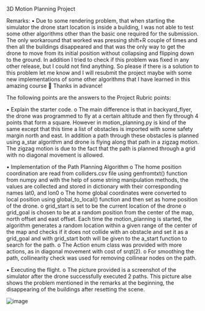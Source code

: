3D Motion Planning Project

Remarks:
•	Due to some rendering problem, that when starting the simulator the drone start location is inside a building, I was not able to test some other algorithms other than the basic one required for the submission. The only workaround that worked was pressing shift+R couple of times and then all the buildings disappeared and that was the only way to get the drone to move from its initial position without collapsing and flipping down to the ground. In addition I tried to check if this problem was fixed in any other release, but I could not find anything. So please if there is a solution to this problem let me know and I will resubmit the project maybe with some new implementations of some other algorithms that I have learned in this amazing course   Thanks in advance!

The following points are the answers to the Project Rubric points:

•	Explain the starter code.
o	The main difference is that in backyard_flyer, the drone was programmed to fly at a certain altitude and then fly through 4 points that form a square. However in motion_planning.py is kind of the same except that this time a list of obstacles is imported with some safety margin north and east. In addition a path through these obstacles is planned using a_star algorithm and drone is flying along that path in a zigzag motion. The zigzag motion is due to the fact that the path is planned through a grid with no diagonal movement is allowed.

•	Implementation of the Path Planning Algorithm
o	The home position coordination are read from colliders.csv file using genfromtxt() function from numpy and with the help of some string manipulation methods, the values are collected and stored in dictionary with their corresponding names lat0, and lon0
o	The home global coordinates were converted to local position using global_to_local() function and then set as home position of the drone.
o	grid_start is set to be the current location of the drone
o	grid_goal is chosen to be at a random position from the center of the map, north offset and east offset. Each time the motion_planning is started, the algorithm generates a random location within a given range of the center of the map and checks if it does not collide with an obstacle and set it as a grid_goal and with grid_start both will be given to the a_start function to search for the path.
o	The Action enum class was provided with more actions, as in diagonal movement with cost of srqt(2).
o	For smoothing the path, collinearity check was used for removing collinear nodes on the path.




•	Executing the flight.
o	The picture provided is a screenshot of the simulator after the drone successfully executed 2 paths. This picture alse shows the problem mentioned in the remarks at the beginning, the disappearing of the buildings after resetting the scene. 
 
![image](https://user-images.githubusercontent.com/57869923/111068282-72d7c100-84c8-11eb-9e9b-1755f98ede02.png)

